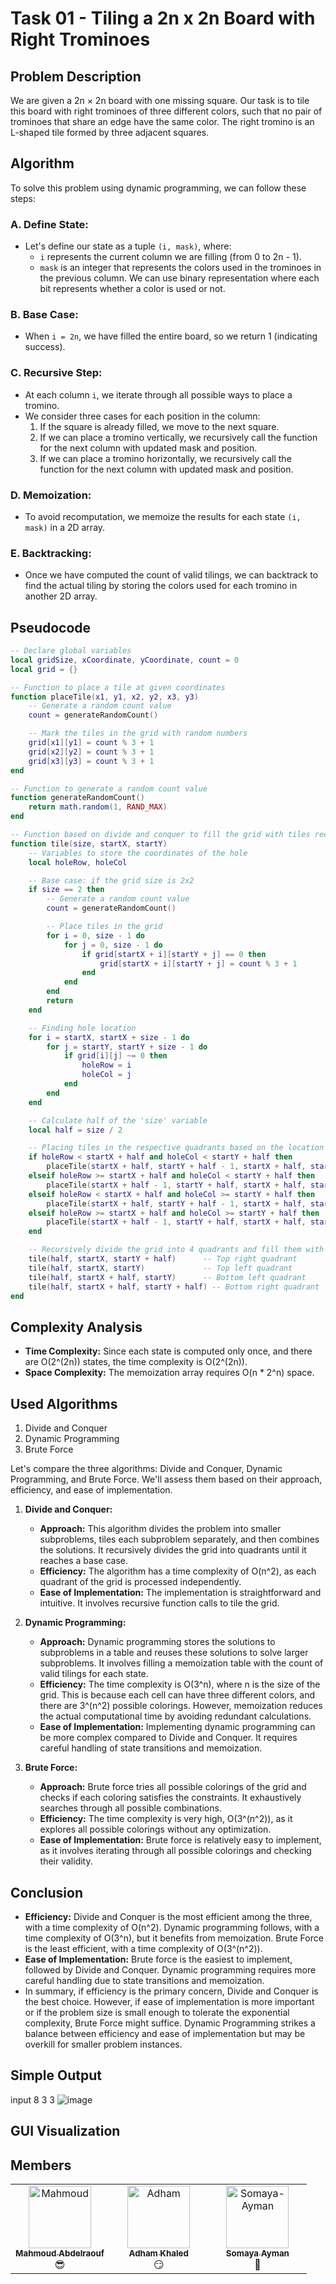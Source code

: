 # Task 01 - Tiling a 2n x 2n Board with Right Trominoes

## Problem Description
We are given a 2n × 2n board with one missing square. Our task is to tile this board with right trominoes of three different colors, such that no pair of trominoes that share an edge have the same color. The right tromino is an L-shaped tile formed by three adjacent squares.

## Algorithm
To solve this problem using dynamic programming, we can follow these steps:
### A. Define State:
- Let's define our state as a tuple `(i, mask)`, where:
  - `i` represents the current column we are filling (from 0 to 2n - 1).
  - `mask` is an integer that represents the colors used in the trominoes in the previous column. We can use binary representation where each bit represents whether a color is used or not.
### B. Base Case:
- When `i = 2n`, we have filled the entire board, so we return 1 (indicating success).
### C. Recursive Step:
- At each column `i`, we iterate through all possible ways to place a tromino.
- We consider three cases for each position in the column:
  1. If the square is already filled, we move to the next square.
  2. If we can place a tromino vertically, we recursively call the function for the next column with updated mask and position.
  3. If we can place a tromino horizontally, we recursively call the function for the next column with updated mask and position.
### D. Memoization:
- To avoid recomputation, we memoize the results for each state `(i, mask)` in a 2D array.
### E. Backtracking:
- Once we have computed the count of valid tilings, we can backtrack to find the actual tiling by storing the colors used for each tromino in another 2D array.

## Pseudocode
```lua
-- Declare global variables
local gridSize, xCoordinate, yCoordinate, count = 0
local grid = {}

-- Function to place a tile at given coordinates
function placeTile(x1, y1, x2, y2, x3, y3)
    -- Generate a random count value
    count = generateRandomCount()

    -- Mark the tiles in the grid with random numbers
    grid[x1][y1] = count % 3 + 1
    grid[x2][y2] = count % 3 + 1
    grid[x3][y3] = count % 3 + 1
end

-- Function to generate a random count value
function generateRandomCount()
    return math.random(1, RAND_MAX)
end

-- Function based on divide and conquer to fill the grid with tiles recursively
function tile(size, startX, startY)
    -- Variables to store the coordinates of the hole
    local holeRow, holeCol

    -- Base case: if the grid size is 2x2
    if size == 2 then
        -- Generate a random count value
        count = generateRandomCount()

        -- Place tiles in the grid
        for i = 0, size - 1 do
            for j = 0, size - 1 do
                if grid[startX + i][startY + j] == 0 then
                    grid[startX + i][startY + j] = count % 3 + 1
                end
            end
        end
        return
    end

    -- Finding hole location
    for i = startX, startX + size - 1 do
        for j = startY, startY + size - 1 do
            if grid[i][j] ~= 0 then
                holeRow = i
                holeCol = j
            end
        end
    end

    -- Calculate half of the 'size' variable
    local half = size / 2

    -- Placing tiles in the respective quadrants based on the location of the hole
    if holeRow < startX + half and holeCol < startY + half then
        placeTile(startX + half, startY + half - 1, startX + half, startY + half, startX + half - 1, startY + half)
    elseif holeRow >= startX + half and holeCol < startY + half then
        placeTile(startX + half - 1, startY + half, startX + half, startY + half, startX + half - 1, startY + half - 1)
    elseif holeRow < startX + half and holeCol >= startY + half then
        placeTile(startX + half, startY + half - 1, startX + half, startY + half, startX + half - 1, startY + half - 1)
    elseif holeRow >= startX + half and holeCol >= startY + half then
        placeTile(startX + half - 1, startY + half, startX + half, startY + half - 1, startX + half - 1, startY + half - 1)
    end

    -- Recursively divide the grid into 4 quadrants and fill them with tiles
    tile(half, startX, startY + half)      -- Top right quadrant
    tile(half, startX, startY)             -- Top left quadrant
    tile(half, startX + half, startY)      -- Bottom left quadrant
    tile(half, startX + half, startY + half) -- Bottom right quadrant
end
```

## Complexity Analysis
- **Time Complexity:** Since each state is computed only once, and there are O(2^(2n)) states, the time complexity is O(2^(2n)).
- **Space Complexity:** The memoization array requires O(n * 2^n) space.

## Used Algorithms
1. Divide and Conquer
2. Dynamic Programming
3. Brute Force

Let's compare the three algorithms: Divide and Conquer, Dynamic Programming, and Brute Force. We'll assess them based on their approach, efficiency, and ease of implementation.

1. **Divide and Conquer:**
   - **Approach:** This algorithm divides the problem into smaller subproblems, tiles each subproblem separately, and then combines the solutions. It recursively divides the grid into quadrants until it reaches a base case.
   - **Efficiency:** The algorithm has a time complexity of O(n^2), as each quadrant of the grid is processed independently.
   - **Ease of Implementation:** The implementation is straightforward and intuitive. It involves recursive function calls to tile the grid.

2. **Dynamic Programming:**
   - **Approach:** Dynamic programming stores the solutions to subproblems in a table and reuses these solutions to solve larger subproblems. It involves filling a memoization table with the count of valid tilings for each state.
   - **Efficiency:** The time complexity is O(3^n), where n is the size of the grid. This is because each cell can have three different colors, and there are 3^(n^2) possible colorings. However, memoization reduces the actual computational time by avoiding redundant calculations.
   - **Ease of Implementation:** Implementing dynamic programming can be more complex compared to Divide and Conquer. It requires careful handling of state transitions and memoization.

3. **Brute Force:**
   - **Approach:** Brute force tries all possible colorings of the grid and checks if each coloring satisfies the constraints. It exhaustively searches through all possible combinations.
   - **Efficiency:** The time complexity is very high, O(3^(n^2)), as it explores all possible colorings without any optimization.
   - **Ease of Implementation:** Brute force is relatively easy to implement, as it involves iterating through all possible colorings and checking their validity.

## Conclusion
- **Efficiency:** Divide and Conquer is the most efficient among the three, with a time complexity of O(n^2). Dynamic programming follows, with a time complexity of O(3^n), but it benefits from memoization. Brute Force is the least efficient, with a time complexity of O(3^(n^2)).
- **Ease of Implementation:** Brute force is the easiest to implement, followed by Divide and Conquer. Dynamic programming requires more careful handling due to state transitions and memoization.
- In summary, if efficiency is the primary concern, Divide and Conquer is the best choice. However, if ease of implementation is more important or if the problem size is small enough to tolerate the exponential complexity, Brute Force might suffice. Dynamic Programming strikes a balance between efficiency and ease of implementation but may be overkill for smaller problem instances.

## Simple Output
input 8 3 3
![image](https://github.com/AhmedBakrXI/Design-and-Analysis-of-Algorithm-Project/assets/90259729/46849fdc-429d-4a1a-855a-da25337fcd15)

## GUI Visualization

## Members
<table>
  <tbody>
    <tr>
      <td align="center" valign="top" width="33.33%"><a href="https://github.com/Mahmoud-Abdelraouf"><img src="https://github.com/Mahmoud-Abdelraouf.png" width="100px;" alt="Mahmoud"/><br /><sub><b>Mahmoud Abdelraouf</b></sub></a><br />😎</td>
      <td align="center" valign="top" width="33.33%"><a href="https://github.com/adhamkhaled312"><img src="https://github.com/adhamkhaled312.png" width="100px;" alt="Adham"/><br /><sub><b>Adham Khaled</b></sub></a><br />😏</td>
       <td align="center" valign="top" width="33.33%"><a href="https://github.com/Somaya-Ayman"><img src="https://github.com/Somaya-Ayman.png" width="100px;" alt="Somaya-Ayman"/><br /><sub><b>Somaya Ayman</b></sub></a><br />💫</td>
    </tr>
  </tbody>
</table>
